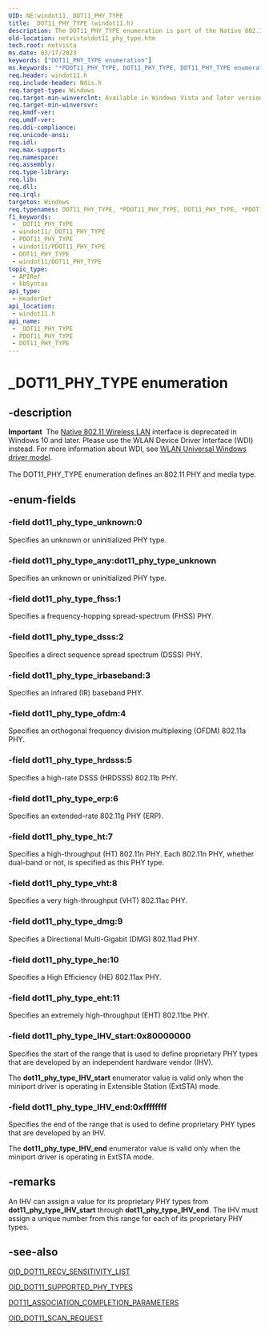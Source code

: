 ```yaml
---
UID: NE:windot11._DOT11_PHY_TYPE
title: _DOT11_PHY_TYPE (windot11.h)
description: The DOT11_PHY_TYPE enumeration is part of the Native 802.11 Wireless LAN interface, which is deprecated for Windows 10 and later.
old-location: netvista\dot11_phy_type.htm
tech.root: netvista
ms.date: 03/17/2023
keywords: ["DOT11_PHY_TYPE enumeration"]
ms.keywords: "*PDOT11_PHY_TYPE, DOT11_PHY_TYPE, DOT11_PHY_TYPE enumeration [Network Drivers Starting with Windows Vista], Native_802.11_data_types_814496a3-4f7e-44a0-925c-0dbf64eb3f72.xml, PDOT11_PHY_TYPE, PDOT11_PHY_TYPE enumeration pointer [Network Drivers Starting with Windows Vista], _DOT11_PHY_TYPE, dot11_phy_type_IHV_end, dot11_phy_type_IHV_start, dot11_phy_type_any, dot11_phy_type_dsss, dot11_phy_type_erp, dot11_phy_type_fhss, dot11_phy_type_hrdsss, dot11_phy_type_ht, dot11_phy_type_irbaseband, dot11_phy_type_ofdm, dot11_phy_type_unknown, dot11_phy_type_vht, netvista.dot11_phy_type, windot11/DOT11_PHY_TYPE, windot11/PDOT11_PHY_TYPE, windot11/dot11_phy_type_IHV_end, windot11/dot11_phy_type_IHV_start, windot11/dot11_phy_type_any, windot11/dot11_phy_type_dsss, windot11/dot11_phy_type_erp, windot11/dot11_phy_type_fhss, windot11/dot11_phy_type_hrdsss, windot11/dot11_phy_type_ht, windot11/dot11_phy_type_irbaseband, windot11/dot11_phy_type_ofdm, windot11/dot11_phy_type_unknown, windot11/dot11_phy_type_vht"
req.header: windot11.h
req.include-header: Ndis.h
req.target-type: Windows
req.target-min-winverclnt: Available in Windows Vista and later versions of the Windows operating   systems.
req.target-min-winversvr: 
req.kmdf-ver: 
req.umdf-ver: 
req.ddi-compliance: 
req.unicode-ansi: 
req.idl: 
req.max-support: 
req.namespace: 
req.assembly: 
req.type-library: 
req.lib: 
req.dll: 
req.irql: 
targetos: Windows
req.typenames: DOT11_PHY_TYPE, *PDOT11_PHY_TYPE, DOT11_PHY_TYPE, *PDOT11_PHY_TYPE
f1_keywords:
 - _DOT11_PHY_TYPE
 - windot11/_DOT11_PHY_TYPE
 - PDOT11_PHY_TYPE
 - windot11/PDOT11_PHY_TYPE
 - DOT11_PHY_TYPE
 - windot11/DOT11_PHY_TYPE
topic_type:
 - APIRef
 - kbSyntax
api_type:
 - HeaderDef
api_location:
 - windot11.h
api_name:
 - _DOT11_PHY_TYPE
 - PDOT11_PHY_TYPE
 - DOT11_PHY_TYPE
---
```


# _DOT11_PHY_TYPE enumeration


## -description

<div class="alert"><b>Important</b>  The <a href="/previous-versions/windows/hardware/wireless/ff560689(v=vs.85)">Native 802.11 Wireless LAN</a> interface is deprecated in Windows 10 and later. Please use the WLAN Device Driver Interface (WDI) instead. For more information about WDI, see <a href="/windows-hardware/drivers/network/wifi-universal-driver-model">WLAN Universal Windows driver model</a>.</div><div> </div>The DOT11_PHY_TYPE enumeration defines an 802.11 PHY and media type.

## -enum-fields

### -field dot11_phy_type_unknown:0

Specifies an unknown or uninitialized PHY type.

### -field dot11_phy_type_any:dot11_phy_type_unknown

Specifies an unknown or uninitialized PHY type.

### -field dot11_phy_type_fhss:1

Specifies a frequency-hopping spread-spectrum (FHSS) PHY.

### -field dot11_phy_type_dsss:2

Specifies a direct sequence spread spectrum (DSSS) PHY.

### -field dot11_phy_type_irbaseband:3

Specifies an infrared (IR) baseband PHY.

### -field dot11_phy_type_ofdm:4

Specifies an orthogonal frequency division multiplexing (OFDM) 802.11a PHY.

### -field dot11_phy_type_hrdsss:5

Specifies a high-rate DSSS (HRDSSS) 802.11b PHY.

### -field dot11_phy_type_erp:6

Specifies an extended-rate 802.11g PHY (ERP).

### -field dot11_phy_type_ht:7

Specifies a high-throughput (HT) 802.11n PHY. Each 802.11n PHY, whether dual-band or not, is
     specified as this PHY type.

### -field dot11_phy_type_vht:8

Specifies a very high-throughput (VHT) 802.11ac PHY.

### -field dot11_phy_type_dmg:9

Specifies a Directional Multi-Gigabit (DMG) 802.11ad PHY.

### -field dot11_phy_type_he:10

Specifies a High Efficiency (HE) 802.11ax PHY.

### -field dot11_phy_type_eht:11

Specifies an extremely high-throughput (EHT) 802.11be PHY.

### -field dot11_phy_type_IHV_start:0x80000000

Specifies the start of the range that is used to define proprietary PHY types that are developed
     by an independent hardware vendor (IHV).


The **dot11\_phy\_type\_IHV\_start** enumerator value is valid only when the miniport driver is operating in Extensible Station (ExtSTA) mode.

### -field dot11_phy_type_IHV_end:0xffffffff

Specifies the end of the range that is used to define proprietary PHY types that are developed by
     an IHV.


The **dot11\_phy\_type\_IHV\_end** enumerator value is valid only when the miniport driver is operating in ExtSTA mode.

## -remarks

An IHV can assign a value for its proprietary PHY types from **dot11\_phy\_type\_IHV\_start** through **dot11\_phy\_type\_IHV\_end**. The IHV must assign a unique number from this range for each of its proprietary PHY types.

## -see-also

[OID\_DOT11\_RECV\_SENSITIVITY\_LIST](/windows-hardware/drivers/network/oid-dot11-recv-sensitivity-list)

[OID\_DOT11\_SUPPORTED\_PHY\_TYPES](/windows-hardware/drivers/network/oid-dot11-supported-phy-types)

[ DOT11\_ASSOCIATION\_COMPLETION\_PARAMETERS](..\windot11\ns-windot11-dot11_association_completion_parameters.md)

[OID\_DOT11\_SCAN\_REQUEST](/windows-hardware/drivers/network/oid-dot11-scan-request)

